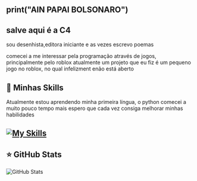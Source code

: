 ## print("AIN PAPAI BOLSONARO")

## salve aqui é a C4

sou desenhista,editora iniciante e 
as vezes escrevo poemas

 comecei a me interessar pela programação através de jogos, principalmente pelo roblox
 atualmente um projeto que eu fiz é um pequeno jogo no roblox, no qual infelizment enão está aberto

## 🚀 Minhas Skills
Atualmente estou aprendendo minha primeira língua, o python
comecei a muito pouco tempo mais espero que cada vez consiga melhorar minhas habilidades

[![My Skills](https://skillicons.dev/icons?i=py)](https://skillicons.dev)
---

## ⭐ GitHub Stats

![GitHub Stats](https://github-readme-stats.vercel.app/api?username=VXZZ69&show_icons=true)

